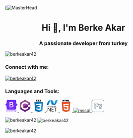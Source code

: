 [![MasterHead](https://www.google.com/url?sa=i&url=https%3A%2F%2Fleadtech.in%2Fsoftware-development-and-services&psig=AOvVaw2bBGXu-9M5Kqm1X49wbREm&ust=1735074459846000&source=images&cd=vfe&opi=89978449&ved=0CBQQjRxqFwoTCIjZxZnmvooDFQAAAAAdAAAAABAa)

<h1 align="center">Hi 👋, I'm Berke Akar</h1>
<h3 align="center">A passionate developer from turkey</h3>

<p align="left"> <img src="https://komarev.com/ghpvc/?username=berkeakar42&label=Profile%20views&color=0e75b6&style=flat" alt="berkeakar42" /> </p>

<h3 align="left">Connect with me:</h3>
<p align="left">
<a href="https://instagram.com/berkeakar42" target="blank"><img align="center" src="https://raw.githubusercontent.com/rahuldkjain/github-profile-readme-generator/master/src/images/icons/Social/instagram.svg" alt="berkeakar42" height="30" width="40" /></a>
</p>

<h3 align="left">Languages and Tools:</h3>
<p align="left"> <a href="https://getbootstrap.com" target="_blank" rel="noreferrer"> <img src="https://raw.githubusercontent.com/devicons/devicon/master/icons/bootstrap/bootstrap-plain-wordmark.svg" alt="bootstrap" width="40" height="40"/> </a> <a href="https://www.w3schools.com/cs/" target="_blank" rel="noreferrer"> <img src="https://raw.githubusercontent.com/devicons/devicon/master/icons/csharp/csharp-original.svg" alt="csharp" width="40" height="40"/> </a> <a href="https://www.w3schools.com/css/" target="_blank" rel="noreferrer"> <img src="https://raw.githubusercontent.com/devicons/devicon/master/icons/css3/css3-original-wordmark.svg" alt="css3" width="40" height="40"/> </a> <a href="https://dotnet.microsoft.com/" target="_blank" rel="noreferrer"> <img src="https://raw.githubusercontent.com/devicons/devicon/master/icons/dot-net/dot-net-original-wordmark.svg" alt="dotnet" width="40" height="40"/> </a> <a href="https://www.w3.org/html/" target="_blank" rel="noreferrer"> <img src="https://raw.githubusercontent.com/devicons/devicon/master/icons/html5/html5-original-wordmark.svg" alt="html5" width="40" height="40"/> </a> <a href="https://www.microsoft.com/en-us/sql-server" target="_blank" rel="noreferrer"> <img src="https://www.svgrepo.com/show/303229/microsoft-sql-server-logo.svg" alt="mssql" width="40" height="40"/> </a> <a href="https://www.photoshop.com/en" target="_blank" rel="noreferrer"> <img src="https://raw.githubusercontent.com/devicons/devicon/master/icons/photoshop/photoshop-line.svg" alt="photoshop" width="40" height="40"/> </a> </p>

<p><img align="left" src="https://github-readme-stats.vercel.app/api/top-langs?username=berkeakar42&show_icons=true&locale=en&layout=compact" alt="berkeakar42" /></p>

<p>&nbsp;<img align="center" src="https://github-readme-stats.vercel.app/api?username=berkeakar42&show_icons=true&locale=en" alt="berkeakar42" /></p>

<p><img align="center" src="https://github-readme-streak-stats.herokuapp.com/?user=berkeakar42&" alt="berkeakar42" /></p>
